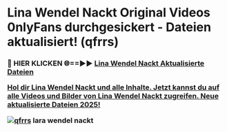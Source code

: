 # Lina Wendel Nackt Original Videos 0nlyFans durchgesickert - Dateien aktualisiert! (qfrrs)

<h3>🔴 HIER KLICKEN 🌐==►► <a href="https://tinyurl.com/h6vf6nb8" rel="nofollow">Lina Wendel Nackt Aktualisierte Dateien

Hol dir Lina Wendel Nackt und alle Inhalte. Jetzt kannst du auf alle Videos und Bilder von Lina Wendel Nackt zugreifen. Neue aktualisierte Dateien 2025!

[![qfrrs](https://i.imgur.com/sD4kR3V.gif)](https://tinyurl.com/h6vf6nb8)
lara wendel nackt